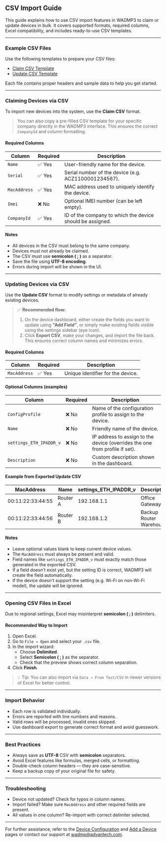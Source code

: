 ## CSV Import Guide

This guide explains how to use CSV import features in WADMP3 to claim or update devices in bulk. It covers supported formats, required columns, Excel compatibility, and includes ready-to-use CSV templates.

---

### Example CSV Files

Use the following templates to prepare your CSV files:

- [Claim CSV Template](/assets/claim-template.csv)
- [Update CSV Template](/assets/update-template.csv)

Each file contains proper headers and sample data to help you get started.

---

### Claiming Devices via CSV

To import new devices into the system, use the **Claim CSV** format.

>  You can also copy a pre-filled CSV template for your specific company directly in the WADMP3 interface. This ensures the correct `CompanyId` and column formatting.

#### Required Columns

| Column      | Required | Description                                           |
|-------------|----------|-------------------------------------------------------|
| `Name`      | ✅ Yes   | User-friendly name for the device.                     |
| `Serial`    | ✅ Yes   | Serial number of the device (e.g. ACZ1100001234567).   |
| `MacAddress`| ✅ Yes   | MAC address used to uniquely identify the device.      |
| `Imei`      | ❌ No    | Optional IMEI number (can be left empty).              |
| `CompanyId` | ✅ Yes   | ID of the company to which the device should be assigned. |


#### Notes
- All devices in the CSV must belong to the same company.
- Devices must not already be claimed.
- The CSV must use **semicolon ( ; )** as a separator.
- Save the file using **UTF-8 encoding**.
- Errors during import will be shown in the UI.

---

### Updating Devices via CSV

Use the **Update CSV** format to modify settings or metadata of already existing devices.

> ✅ **Recommended flow:**  
> 1. On the device dashboard, either create the fields you want to update using **"Add Field"**, or simply make existing fields visible using the settings sidebar (eye icon).  
> 2. Click **Export CSV**, make your changes, and import the file back.  
> This ensures correct column names and minimizes errors.

#### Required Columns

| Column       | Required | Description                          |
|--------------|----------|--------------------------------------|
| `MacAddress` | ✅ Yes   | Unique identifier for the device.    |

#### Optional Columns (examples)

| Column                    | Required | Description                                                                  |
|---------------------------|----------|------------------------------------------------------------------------------|
| `ConfigProfile`           | ❌ No    | Name of the configuration profile to assign to the device.                   |
| `Name`                    | ❌ No    | Friendly name of the device.                                                 |
| `settings_ETH_IPADDR_v`  | ❌ No    | IP address to assign to the device (overrides the one from profile if set).  |
| `Description` | ❌ No    | Custom description shown in the dashboard.                                   |

#### Example from Exported Update CSV

| MacAddress         | Name       | settings_ETH_IPADDR_v  | Description                 |
|--------------------|------------|------------------------|-----------------------------|
| 00:11:22:33:44:55  | Router A   | 192.168.1.1            | Office Gateway              |
| 00:11:22:33:44:56  | Router B   | 192.168.1.2            | Backup Router Warehouse     |

#### Notes

- Leave optional values blank to keep current device values.
- The `MacAddress` must always be present and valid.
- Field names like `settings_ETH_IPADDR_v` must exactly match those generated in the exported CSV.
- If a field doesn't exist yet, but the setting ID is correct, WADMP3 will create the field automatically.
- If the device doesn't support the setting (e.g. Wi-Fi on non-Wi-Fi model), the update will be ignored.

---

### Opening CSV Files in Excel

Due to regional settings, Excel may misinterpret **semicolon ( ; )** delimiters.

#### Recommended Way to Import

1. Open Excel.
2. Go to `File → Open` and select your `.csv` file.
3. In the import wizard:
   - Choose **Delimited**.
   - Select **Semicolon ( ; )** as the separator.
   - Check that the preview shows correct column separation.
4. Click **Finish**.

> 💡 Tip: You can also import via `Data → From Text/CSV` in newer versions of Excel for better control.

---

### Import Behavior

- Each row is validated individually.
- Errors are reported with line numbers and reasons.
- Valid rows will be processed, invalid ones skipped.
- Use dashboard export to generate correct format and avoid guesswork.

---

### Best Practices

- Always save as **UTF-8** CSV with **semicolon** separators.
- Avoid Excel features like formulas, merged cells, or formatting.
- Double-check column headers — they are case-sensitive.
- Keep a backup copy of your original file for safety.

---

### Troubleshooting

-  Device not updated? Check for typos in column names.
-  Import failed? Make sure `MacAddress` and other required fields are present.
-  All values in one column? Re-import with correct delimiter selected.
---

 For further assistance, refer to the [Device Configuration](../device-configuration) and [Add a Device](../../adding-devices/add-a-device) pages or contact our support at [wadmp@advantech.com](mailto:wadmp@advantech.com).

